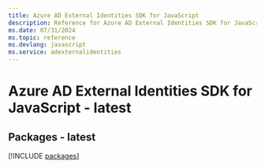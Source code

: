 ```yaml
---
title: Azure AD External Identities SDK for JavaScript
description: Reference for Azure AD External Identities SDK for JavaScript
ms.date: 07/31/2024
ms.topic: reference
ms.devlang: javascript
ms.service: adexternalidentities
---
```

# Azure AD External Identities SDK for JavaScript - latest
## Packages - latest
[!INCLUDE [packages](ad-external-identities-index.md)]